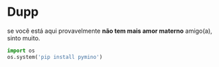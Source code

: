 # Dupp
se você está aqui provavelmente **não tem mais amor materno** amigo(a), sinto muito.

````py
import os
os.system('pip install pymino')
````
